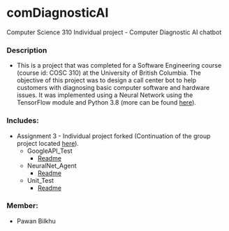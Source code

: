 # comDiagnosticAI
Computer Science 310 Individual project - Computer Diagnostic AI chatbot  
### Description
* This is a project that was completed for a Software Engineering course (course id: COSC 310) at the University of British Columbia. The objective of this project was to design a call center bot to help customers with diagnosing basic computer software and hardware issues. It was implemented using a Neural Network using the TensorFlow module and Python 3.8 (more can be found [here](https://github.com/COSC310-Team7/Pawan_IndividualProject/blob/master/Assignment3/NeuralNet_Agent/README.md)).
### Includes:
* Assignment 3 - Individual project forked (Continuation of the group project located [here](https://github.com/COSC310-Team7/Projects)).
    * GoogleAPI_Test
      * [Readme](https://github.com/pawan-bilkhu/comDiagnositcAI/tree/main/Assignment3/GoogleAPI_Test)
    * NeuralNet_Agent
      * [Readme](https://github.com/pawan-bilkhu/comDiagnositcAI/tree/main/Assignment3/NeuralNet_Agent)
    * Unit_Test
      * [Readme](https://github.com/pawan-bilkhu/comDiagnositcAI/tree/main/Assignment3/Unit_Test)
### Member:
* Pawan Bilkhu
